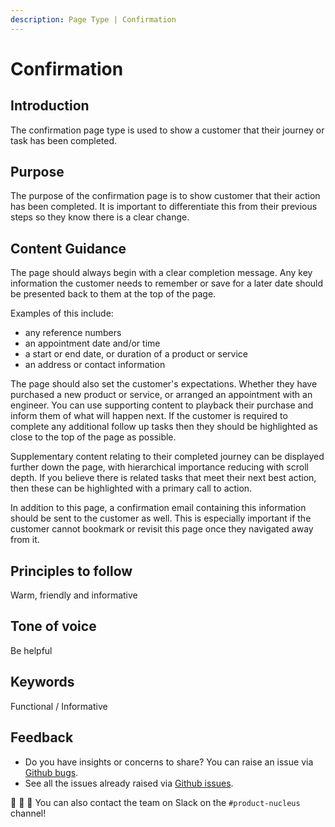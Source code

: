```yaml
---
description: Page Type | Confirmation
---
```


# Confirmation

## Introduction

The confirmation page type is used to show a customer that their journey or task has been completed.

## Purpose

The purpose of the confirmation page is to show customer that their action has been completed. It is important to differentiate this from their previous steps so they know there is a clear change.

## Content Guidance

The page should always begin with a clear completion message. Any key information the customer needs to remember or save for a later date should be presented back to them at the top of the page. 

Examples of this include:

- any reference numbers
- an appointment date and/or time
- a start or end date, or duration of a product or service
- an address or contact information

The page should also set the customer's expectations. Whether they have purchased a new product or service, or arranged an appointment with an engineer. You can use supporting content to playback their purchase and inform them of what will happen next. If the customer is required to complete any additional follow up tasks then they should be highlighted as close to the top of the page as possible.

Supplementary content relating to their completed journey can be displayed further down the page, with hierarchical importance reducing with scroll depth. If you believe there is related tasks that meet their next best action, then these can be highlighted with a primary call to action.

In addition to this page, a confirmation email containing this information should be sent to the customer as well. This is especially important if the customer cannot bookmark or revisit this page once they navigated away from it.

## Principles to follow

Warm, friendly and informative

## Tone of voice

Be helpful

## Keywords

Functional / Informative

## Feedback

* Do you have insights or concerns to share? You can raise an issue via [Github bugs](https://github.com/ConnectedHomes/nucleus/issues/new?assignees=&labels=Bug&template=a--bug-report.md&title=[bug]%20[page-type-guide]).
* See all the issues already raised via [Github issues](https://github.com/connectedHomes/nucleus/issues?utf8=%E2%9C%93&q=is%3Aopen+is%3Aissue+label%3ABug+[page-type-guide]).

💩 🎉 🦄 You can also contact the team on Slack on the `#product-nucleus` channel!
